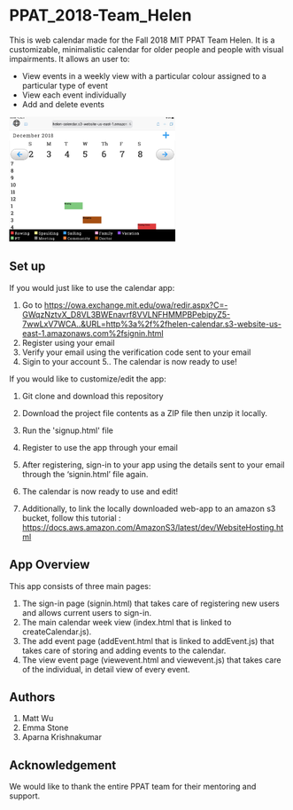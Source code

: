 # PPAT_2018-Team_Helen

This is web calendar made for the Fall 2018 MIT PPAT Team Helen. It is a customizable, minimalistic calendar for older people and people with visual impairments. It allows an user to:
* View events in a weekly view with a particular colour assigned to a particular type of event
* View each event individually 
* Add and delete events

<img src="./helen.JPG" width="300">

## Set up

If you would just like to use the calendar app:

1. Go to https://owa.exchange.mit.edu/owa/redir.aspx?C=-GWqzNztvX_D8VL3BWEnavrf8VVLNFHMMPBPebipyZ5-7wwLxV7WCA..&URL=http%3a%2f%2fhelen-calendar.s3-website-us-east-1.amazonaws.com%2fsignin.html
2. Register using your email
3. Verify your email using the verification code sent to your email
4. Sigin to your account
5.. The calendar is now ready to use!

If you would like to customize/edit the app:

1. Git clone and download this repository
2. Download the project file contents as a ZIP file then unzip it locally.
3. Run the 'signup.html' file 
4. Register to use the app through your email
5. After registering, sign-in to your app using the details sent to your email through the ‘signin.html’ file again.
6. The calendar is now ready to use and edit!

7. Additionally, to link the locally downloaded web-app to an amazon s3 bucket, follow this tutorial : https://docs.aws.amazon.com/AmazonS3/latest/dev/WebsiteHosting.html

## App Overview
This app consists of three main pages: 
1. The sign-in page (signin.html) that takes care of registering new users and allows current users to sign-in.
2. The main calendar week view (index.html that is linked to createCalendar.js).
3. The add event page (addEvent.html that is linked to addEvent.js) that takes care of storing and adding events to the calendar. 
4. The view event page (viewevent.html and viewevent.js) that takes care of the individual, in detail view of every event.

## Authors
1. Matt Wu
2. Emma Stone
3. Aparna Krishnakumar

## Acknowledgement
We would like to thank the entire PPAT team for their mentoring and support.
